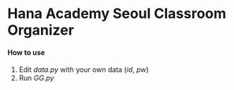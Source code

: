 Hana Academy Seoul Classroom Organizer
==================

#### How to use
1. Edit *data.py* with your own data (*id*, *pw*)
2. Run *GG.py*
